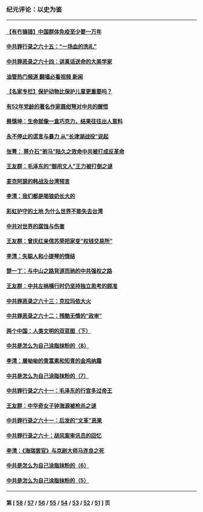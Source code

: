 ### 纪元评论：以史为鉴
---
#### [【有冇搞错】中国群体免疫至少要一万年](../../pages/nsc1028/n13516675.md?01210330) 
#### [中共罪行录之六十五：“一场血的洗礼”](../../pages/nsc1028/n13517785.md?01210330) 
#### [中共罪恶录之六十四：讲真话送命的大美学家](../../pages/nsc1028/n13512932.md?01210330) 
#### [油管热门频道 翻墙必看视频 新闻](ok?01210330)
#### [【名家专栏】保护动物比保护儿童更重要吗？](../../pages/nsc1028/n13506846.md?01210330) 
#### [有52年党龄的著名作家聂绀弩对中共的醒悟](../../pages/nsc1028/n13508154.md?01210330) 
#### [蔡慎坤：生命就像一盒巧克力，结果往往出人意料](../../pages/nsc1028/n13497991.md?01210330) 
#### [永不停止的谎言与暴力 从“长津湖战役”说起](../../pages/nsc1028/n13494094.md?01210330) 
#### [张菁： 蒋介石“驸马”陆久之效命中共被打成反革命](../../pages/nsc1028/n13495439.md?01210330) 
#### [王友群：毛泽东的“御用文人”王力被打倒之谜](../../pages/nsc1028/n13493098.md?01210330) 
#### [麦克阿瑟的韩战及台湾预言](../../pages/nsc1028/n13479197.md?01210330) 
#### [李清：我们都是喝狼奶长大的](../../pages/nsc1028/n13471478.md?01210330) 
#### [彩虹护守的土地 为什么世界不能失去台湾](../../pages/nsc1028/n13476849.md?01210330) 
#### [中共对世界的腐蚀与伤害](../../pages/nsc1028/n13463833.md?01210330) 
#### [王友群：曾庆红亲信苏荣把家变“权钱交易所”](../../pages/nsc1028/n13463003.md?01210330) 
#### [李清：失聪人和小提琴的情结](../../pages/nsc1028/n13459280.md?01210330) 
#### [楚一丁：与中山之路背道而驰的中共强权之路](../../pages/nsc1028/n13437270.md?01210330) 
#### [王友群：中共左祸横行时仍坚持独立思考的顾准](../../pages/nsc1028/n13444722.md?01210330) 
#### [中共罪恶录之六十三：克拉玛依大火](../../pages/nsc1028/n13443384.md?01210330) 
#### [中共罪恶录之六十二：残酷无情的“政审”](../../pages/nsc1028/n13435894.md?01210330) 
#### [两个中国：人类文明的双蓝图（下）](../../pages/nsc1028/n13423132.md?01210330) 
#### [中共是怎么为自己涂脂抹粉的（8）](../../pages/nsc1028/n13432247.md?01210330) 
#### [李清：屠呦呦的青蒿素和知青的金鸡纳霜](../../pages/nsc1028/n13426884.md?01210330) 
#### [中共是怎么为自己涂脂抹粉的（7）](../../pages/nsc1028/n13431085.md?01210330) 
#### [中共罪行录之六十一：毛泽东的行宫多过帝王](../../pages/nsc1028/n13430849.md?01210330) 
#### [王友群：中华奇女子钟海源被枪杀之谜](../../pages/nsc1028/n13430555.md?01210330) 
#### [中共罪行录之六十一：后发的“文革”恶果](../../pages/nsc1028/n13426672.md?01210330) 
#### [中共罪行录之六十：胡风案审讯员的回忆](../../pages/nsc1028/n13423954.md?01210330) 
#### [李清：《海瑞罢官》与京剧大师马连良之死](../../pages/nsc1028/n13412316.md?01210330) 
#### [中共是怎么为自己涂脂抹粉的（6）](../../pages/nsc1028/n13412021.md?01210330) 
#### [中共是怎么为自己涂脂抹粉的（5）](../../pages/nsc1028/n13405477.md?01210330) 

---
#### 第 [ [58](./58.md?01210330) / [57](./57.md?01210330) / [56](./56.md?01210330) / [55](./55.md?01210330) / [54](./54.md?01210330) / [53](./53.md?01210330) / [52](./52.md?01210330) / [51](./51.md?01210330) ] 页
